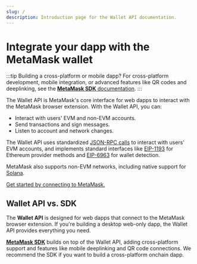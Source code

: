 ```yaml
---
slug: /
description: Introduction page for the Wallet API documentation.
---
```


# Integrate your dapp with the MetaMask wallet

:::tip Building a cross-platform or mobile dapp?
For cross-platform development, mobile integration, or advanced features like QR codes and 
deeplinking, see the [**MetaMask SDK** documentation](/sdk).
:::

The Wallet API is MetaMask's core interface for web dapps to interact with the MetaMask browser extension.
With the Wallet API, you can:

- Interact with users' EVM and non-EVM accounts.
- Send transactions and sign messages.
- Listen to account and network changes.

The Wallet API uses standardized [JSON-RPC calls](reference/json-rpc-methods/index.md) to 
interact with users' EVM accounts, and implements standard interfaces like
[EIP-1193](https://eips.ethereum.org/EIPS/eip-1193) for Ethereum provider methods and
[EIP-6963](https://eips.ethereum.org/EIPS/eip-6963) for wallet detection.

MetaMask also supports non-EVM networks, including native support for [Solana](how-to/use-non-evm-networks/solana.md).

[Get started by connecting to MetaMask.](how-to/connect.md)

## Wallet API vs. SDK

The **Wallet API** is designed for web dapps that connect to the MetaMask browser extension.
If you're building a desktop web-only dapp, the Wallet API provides everything you need.

[**MetaMask SDK**](/sdk) builds on top of the Wallet API, adding cross-platform support and features like mobile deeplinking and QR code connections.
We recommend the SDK if you want to build a cross-platform onchain dapp.
